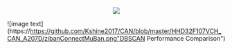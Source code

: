 

<div align="center">
  <img src="https://https://github.com/Kshine2017/CAN/blob/master/HHD32F107VCH_CAN_A207D/zibanConnectMuBan.png">
</div>


![image text](https://https://github.com/Kshine2017/CAN/blob/master/HHD32F107VCH_CAN_A207D/zibanConnectMuBan.png"DBSCAN Performance Comparison")
